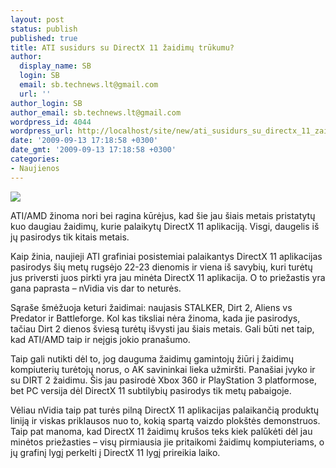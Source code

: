 ```yaml
---
layout: post
status: publish
published: true
title: ATI susidurs su DirectX 11 žaidimų trūkumu?
author:
  display_name: SB
  login: SB
  email: sb.technews.lt@gmail.com
  url: ''
author_login: SB
author_email: sb.technews.lt@gmail.com
wordpress_id: 4044
wordpress_url: http://localhost/site/new/ati_susidurs_su_directx_11_zaidimu_trukumu/
date: '2009-09-13 17:18:58 +0300'
date_gmt: '2009-09-13 17:18:58 +0300'
categories:
- Naujienos
---
```

<div class="imgright"><img src="http://t0.gstatic.com/images?q=tbn:1Lpk2JLxrp-NDM:http://www.geeky-gadgets.com/wp-content/uploads/2008/10/radeon_hd_4380.jpg"  /></div>
<p>ATI/AMD žinoma nori bei ragina kūrėjus, kad šie jau šiais metais pristatytų kuo daugiau žaidimų, kurie palaikytų DirectX 11 aplikaciją. Visgi, daugelis iš jų pasirodys tik kitais metais.</p>
<p>Kaip žinia, naujieji ATI grafiniai posistemiai palaikantys DirectX 11 aplikacijas pasirodys šių metų rugsėjo 22-23 dienomis ir viena iš savybių, kuri turėtų jus priversti juos pirkti yra jau minėta DirectX 11 aplikacija. O to priežastis yra gana paprasta – nVidia vis dar to neturės.</p>
<p>Sąraše šmėžuoja keturi žaidimai: naujasis STALKER, Dirt 2, Aliens vs Predator ir Battleforge. Kol kas tiksliai nėra žinoma, kada jie pasirodys, tačiau Dirt 2 dienos šviesą turėtų išvysti jau šiais metais. Gali būti net taip, kad ATI/AMD taip ir neįgis jokio pranašumo.</p>
<p>Taip gali nutikti dėl to, jog dauguma žaidimų gamintojų žiūri į žaidimų kompiuterių turėtojų norus, o AK savininkai lieka užmiršti. Panašiai įvyko ir su DIRT 2 žaidimu. Šis jau pasirodė Xbox 360 ir PlayStation 3 platformose, bet PC versija dėl DirectX 11 subtilybių pasirodys tik metų pabaigoje.</p>
<p>Vėliau nVidia taip pat turės pilną DirectX 11 aplikacijas palaikančią produktų liniją ir viskas priklausos nuo to, kokią spartą vaizdo plokštės demonstruos. Taip pat manoma, kad DirectX 11 žaidimų krušos teks kiek palūkėti dėl jau minėtos priežasties – visų pirmiausia jie pritaikomi žaidimų kompiuteriams, o jų grafinį lygį perkelti į DirectX 11 lygį prireikia laiko.<br /></p>
